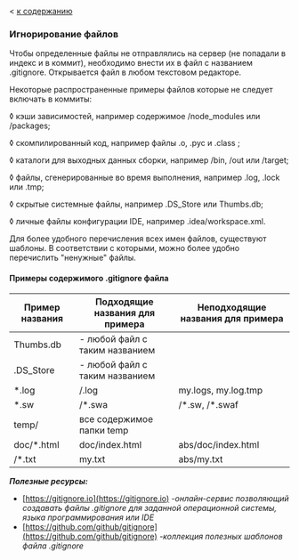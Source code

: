 < [к содержанию](./readme.md)
### Игнорирование файлов

Чтобы определенные файлы не отправлялись на сервер (не попадали в индекс и в коммит), необходимо внести их в файл с названием .gitignore. Открывается файл в любом текстовом редакторе. 

Некоторые распространенные примеры файлов которые не следует включать в коммиты:

&#9674; кэши зависимостей, например содержимое /node_modules или /packages;

&#9674; скомпилированный код, например файлы .o, .pyc и .class ;

&#9674; каталоги для выходных данных сборки, например /bin, /out или /target;

&#9674; файлы, сгенерированные во время выполнения, например .log, .lock или .tmp;

&#9674; скрытые системные файлы, например .DS_Store или Thumbs.db;

&#9674; личные файлы конфигурации IDE, например .idea/workspace.xml.

Для более удобного перечисления всех имен файлов, существуют шаблоны. В соответствии с которыми, можно более удобно перечислить "ненужные" файлы. 

#### **Примеры содержимого .gitignore файла**

| Пример названия | Подходящие названия для примера | Неподходящие названия для примера |
|-----------------|---------------------------------|-----------------------------------|
| Thumbs.db       | - любой файл с таким названием  |                                   |
| .DS_Store       | - любой файл с таким названием  |                                   |
| *.log           | /.log                           | my.logs, my.log.tmp               |
| *.sw            | /*.swa                          | /\*.sw, /*.swaf                    |
| temp/           | все содержимое папки temp       |                                   |
| doc/*.html      | doc/index.html                  | abs/doc/index.html                |
| /*.txt          | my.txt                          | abs/my.txt                        |



***Полезные ресурсы:***
+ [https://gitignore.io](https://gitignore.io)
   *-онлайн-сервис позволяющий создавать файлы .gitignore для заданной операционной системы, языка программирования или IDE*
+ [https://github.com/github/gitignore](https://github.com/github/gitignore)
   *-коллекция полезных шаблонов файла .gitignore*